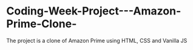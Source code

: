 # Coding-Week-Project---Amazon-Prime-Clone-
The project is a clone of Amazon Prime using HTML, CSS and Vanilla JS
